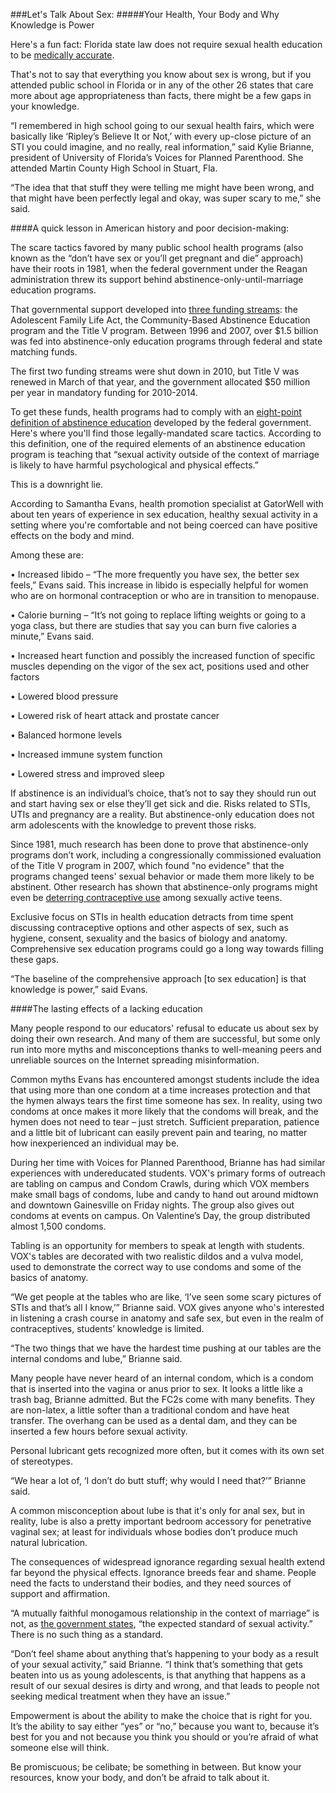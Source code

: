 ###Let's Talk About Sex:
#####Your Health, Your Body and Why Knowledge is Power

Here's a fun fact: Florida state law does not require sexual health education to be [medically accurate](https://www.guttmacher.org/statecenter/spibs/spib_SE.pdf).

That's not to say that everything you know about sex is wrong, but if you attended public school in Florida or in any of the other 26 states that care more about age appropriateness than facts, there might be a few gaps in your knowledge.

“I remembered in high school going to our sexual health fairs, which were basically like ‘Ripley’s Believe It or Not,’ with every up-close picture of an STI you could imagine, and no really, real information,” said Kylie Brianne, president of University of Florida’s Voices for Planned Parenthood. She attended Martin County High School in Stuart, Fla.

“The idea that that stuff they were telling me might have been wrong, and that might have been perfectly legal and okay, was super scary to me,” she said.

####A quick lesson in American history and poor decision-making: 

The scare tactics favored by many public school health programs (also known as the “don’t have sex or you’ll get pregnant and die” approach) have their roots in 1981, when the federal government under the Reagan administration threw its support behind abstinence-only-until-marriage education programs.

That governmental support developed into [three funding streams]( http://www.siecus.org/index.cfm?fuseaction=page.viewPage&pageID=1340&nodeID=1): the Adolescent Family Life Act, the Community-Based Abstinence Education program and the Title V program. Between 1996 and 2007, over $1.5 billion was fed into abstinence-only education programs through federal and state matching funds. 

The first two funding streams were shut down in 2010, but Title V was renewed in March of that year, and the government allocated $50 million per year in mandatory funding for 2010-2014.

To get these funds, health programs had to comply with an [eight-point definition of abstinence education](http://www.siecus.org/_data/global/images/FL%20Report%20-%20Sex%20Education%20in%20the%20Sunshine%20State.pdf) developed by the federal government. Here's where you'll find those legally-mandated scare tactics. According to this definition, one of the required elements of an abstinence education program is teaching that “sexual activity outside of the context of marriage is likely to have harmful psychological and physical effects.”

This is a downright lie.

According to Samantha Evans, health promotion specialist at GatorWell with about ten years of experience in sex education, healthy sexual activity in a setting where you're comfortable and not being coerced can have positive effects on the body and mind.

Among these are: 

• Increased libido – “The more frequently you have sex, the better sex feels,” Evans said. This increase in libido is especially helpful for women who are on hormonal contraception or who are in transition to menopause. 

• Calorie burning – “It’s not going to replace lifting weights or going to a yoga class, but there are studies that say you can burn five calories a minute,” Evans said. 

• Increased heart function and possibly the increased function of specific muscles depending on the vigor of the sex act, positions used and other factors 

• Lowered blood pressure 

• Lowered risk of heart attack and prostate cancer 

• Balanced hormone levels 

• Increased immune system function 

• Lowered stress and improved sleep

If abstinence is an individual’s choice, that’s not to say they should run out and start having sex or else they’ll get sick and die. Risks related to STIs, UTIs and pregnancy are a reality. But abstinence-only education does not arm adolescents with the knowledge to prevent those risks. 

Since 1981, much research has been done to prove that abstinence-only programs don’t work, including a congressionally commissioned evaluation of the Title V program in 2007, which found "no evidence" that the programs changed teens' sexual behavior or made them more likely to be abstinent. Other research has shown that abstinence-only programs might even be [deterring contraceptive use](http://www.guttmacher.org/pubs/FB-Teen-Sex-Ed.html) among sexually active teens. 

Exclusive focus on STIs in health education detracts from time spent discussing contraceptive options and other aspects of sex, such as hygiene, consent, sexuality and the basics of biology and anatomy. Comprehensive sex education programs could go a long way towards filling these gaps.

“The baseline of the comprehensive approach [to sex education] is that knowledge is power,” said Evans.

####The lasting effects of a lacking education

Many people respond to our educators' refusal to educate us about sex by doing their own research. And many of them are successful, but some only run into more myths and misconceptions thanks to well-meaning peers and unreliable sources on the Internet spreading misinformation.

Common myths Evans has encountered amongst students include the idea that using more than one condom at a time increases protection and that the hymen always tears the first time someone has sex. In reality, using two condoms at once makes it more likely that the condoms will break, and the hymen does not need to tear – just stretch. Sufficient preparation, patience and a little bit of lubricant can easily prevent pain and tearing, no matter how inexperienced an individual may be.

During her time with Voices for Planned Parenthood, Brianne has had similar experiences with undereducated students.
VOX's primary forms of outreach are tabling on campus and Condom Crawls, during which VOX members make small bags of condoms, lube and candy to hand out around midtown and downtown Gainesville on Friday nights. The group also gives out condoms at events on campus. On Valentine’s Day, the group distributed almost 1,500 condoms.

Tabling is an opportunity for members to speak at length with students. VOX's tables are decorated with two realistic dildos and a vulva model, used to demonstrate the correct way to use condoms and some of the basics of anatomy.

“We get people at the tables who are like, ‘I’ve seen some scary pictures of STIs and that’s all I know,’” Brianne said.
VOX gives anyone who's interested in listening a crash course in anatomy and safe sex, but even in the realm of contraceptives, students’ knowledge is limited.

“The two things that we have the hardest time pushing at our tables are the internal condoms and lube,” Brianne said.

Many people have never heard of an internal condom, which is a condom that is inserted into the vagina or anus prior to sex. It looks a little like a trash bag, Brianne admitted. But the FC2s come with many benefits. They are non-latex, a little softer than a traditional condom and have heat transfer. The overhang can be used as a dental dam, and they can be inserted a few hours before sexual activity.

Personal lubricant gets recognized more often, but it comes with its own set of stereotypes.

“We hear a lot of, ‘I don’t do butt stuff; why would I need that?’” Brianne said.

A common misconception about lube is that it's only for anal sex, but in reality, lube is also a pretty important bedroom accessory for penetrative vaginal sex; at least for individuals whose bodies don’t produce much natural lubrication.

The consequences of widespread ignorance regarding sexual health extend far beyond the physical effects. Ignorance breeds fear and shame. People need the facts to understand their bodies, and they need sources of support and affirmation.

“A mutually faithful monogamous relationship in the context of marriage” is not, as [the government states](http://www.siecus.org/_data/global/images/FL%20Report%20-%20Sex%20Education%20in%20the%20Sunshine%20State.pdf), “the expected standard of sexual activity.” There is no such thing as a standard.

“Don’t feel shame about anything that’s happening to your body as a result of your sexual activity,” said Brianne. “I think that’s something that gets beaten into us as young adolescents, is that anything that happens as a result of our sexual desires is dirty and wrong, and that leads to people not seeking medical treatment when they have an issue.”

Empowerment is about the ability to make the choice that is right for you. It’s the ability to say either “yes” or “no,” because you want to, because it’s best for you and not because you think you should or you’re afraid of what someone else will think.

Be promiscuous; be celibate; be something in between. But know your resources, know your body, and don’t be afraid to talk about it.
